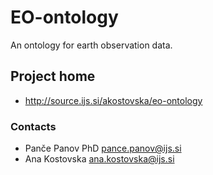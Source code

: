 # EO-ontology

An ontology for earth observation data.

## Project home

* http://source.ijs.si/akostovska/eo-ontology

### Contacts

* Panče Panov PhD <pance.panov@ijs.si>
* Ana Kostovska <ana.kostovska@ijs.si>
